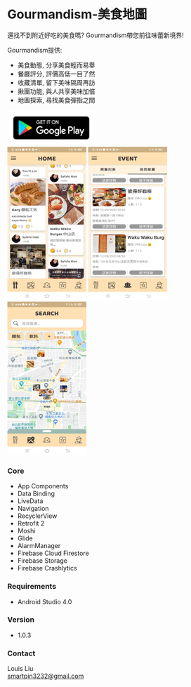 # Gourmandism-美食地圖
還找不到附近好吃的美食嗎? Gourmandism帶您前往味蕾新境界!

Gourmandism提供:
- 美食動態, 分享美食輕而易舉
- 餐廳評分, 評價高低一目了然
- 收藏清單, 留下美味隔周再訪
- 揪團功能, 與人共享美味加倍
- 地圖探索, 尋找美食彈指之間

<a href="https://play.google.com/store/apps/details?id=com.louis.gourmandism"><img width="200" height="80" src=https://github.com/smartpin3232/Gourmandism/blob/master/Google%20Play%20.png/></a>
<br/>
<img width="180" height="350" src=畫面2.jpg/>
<img width="180" height="350" src=畫面1.jpg/>
<img width="180" height="350" src=畫面3.jpg/>

### Core
- App Components
- Data Binding
- LiveData
- Navigation
- RecyclerView
- Retrofit 2
- Moshi
- Glide
- AlarmManager
- Firebase Cloud Firestore
- Firebase Storage
- Firebase Crashlytics

### Requirements
- Android Studio 4.0

### Version
- 1.0.3

### Contact
Louis Liu <br>
smartpin3232@gmail.com
